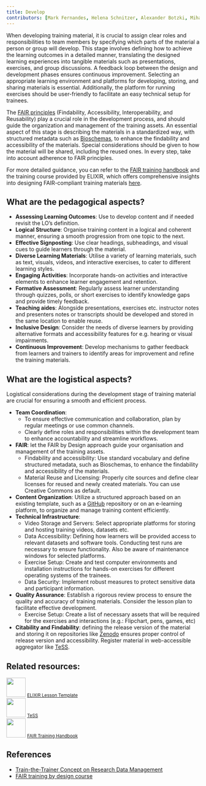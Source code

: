 ```yaml
---
title: Develop
contributors: [Mark Fernandes, Helena Schnitzer, Alexander Botzki, Mihail Anton, Elin Kronander, Jeanne Wilbrandt, Bruna Piereck, Geert van Geest]
---
```


When developing training material, it is crucial to assign clear roles and responsibilities to team members by specifying which parts of the material a person or group will develop. This stage involves defining how to achieve the learning outcomes in a detailed manner, translating the designed learning experiences into tangible materials such as presentations, exercises, and group discussions. A feedback loop between the design and development phases ensures continuous improvement. Selecting an appropriate learning environment and platforms for developing, storing, and sharing materials is essential. Additionally, the platform for running exercises should be user-friendly to facilitate an easy technical setup for trainees. 

The [FAIR principles](https://go-fair.org) (Findability, Accessibility, Interoperability, and Reusability) play a crucial role in the development process, and should guide the organization and management of the training assets. 
An essential aspect of this stage is describing the materials in a standardized way, with structured metadata such as [Bioschemas](https://bioschemas.org), to enhance the findability and accessibility of the materials. Special considerations should be given to how the material will be shared, including the reused ones. In every step, take into account adherence to FAIR principles.

For more detailed guidance, you can refer to the [FAIR training handbook](https://elixir-europe-training.github.io/ELIXIR-TrP-FAIR-training-handbook/) and the training course provided by ELIXIR, which offers comprehensive insights into designing FAIR-compliant training materials [here](https://elixir-europe-training.github.io/ELIXIR-TrP-FAIR-Material-By-Design/).

## What are the pedagogical aspects?

- **Assessing Learning Outcomes**: Use to develop content and if needed revisit the LO’s definition. 
- **Logical Structure**: Organise training content in a logical and coherent manner, ensuring a smooth progression from one topic to the next.
- **Effective Signposting**: Use clear headings, subheadings, and visual cues to guide learners through the material.
- **Diverse Learning Materials**: Utilise a variety of learning materials, such as text, visuals, videos, and interactive exercises, to cater to different learning styles.
- **Engaging Activities**: Incorporate hands-on activities and interactive elements to enhance learner engagement and retention.
- **Formative Assessment**: Regularly assess learner understanding through quizzes, polls, or short exercises to identify knowledge gaps and provide timely feedback.
- **Teaching aides**: Alongside presentations, exercises etc. instructor notes and presenters notes or transcripts should be developed and stored in the same location to enable reuse.
- **Inclusive Design**: Consider the needs of diverse learners by providing alternative formats and accessibility features for e.g. hearing or visual impairments.
- **Continuous Improvement**: Develop mechanisms to gather feedback from learners and trainers to identify areas for improvement and refine the training materials.

## What are the logistical aspects?

Logistical considerations during the development stage of training material are crucial for ensuring a smooth and efficient process. 

- **Team Coordination**: 
  - To ensure effective communication and collaboration, plan by regular meetings or use common channels.
  - Clearly define roles and responsibilities within the development team to enhance accountability and streamline workflows.
- **FAIR**: let the FAIR by Design approach guide your organisation and management of the training assets. 
  - Findability and accessibility: Use standard vocabulary and define structured metadata, such as Bioschemas, to enhance the findability and accessibility of the materials. 
  - Material Reuse and Licensing: Properly cite sources and define clear licenses for reused and newly created materials. You can use Creative Commons as default.
- **Content Organization**: Utilize a structured approach based on an existing template, such as a [GitHub](https://github.com) repository or on an e-learning platform, to organize and manage training content efficiently.
- **Technical Infrastructure**:
  - Video Storage and Servers: Select appropriate platforms for storing and hosting training videos, datasets etc.
  - Data Accessibility: Defining how learners will be provided access to relevant datasets and software tools. Conducting test runs are necessary to ensure functionality. Also be aware of maintenance windows for selected platforms.
  - Exercise Setup: Create and test computer environments and installation instructions for hands-on exercises for different operating systems of the trainees.  
  - Data Security: Implement robust measures to protect sensitive data and participant information.
- **Quality Assurance**: Establish a rigorous review process to ensure the quality and accuracy of training materials. Consider the lesson plan to facilitate effective development.
  - Exercise Setup: Create a list of necessary assets that will be required for the exercises and interactions (e.g.: Flipchart, pens, games, etc)
- **Citability and Findability**: defining the release version of the material and storing it on repositories like [Zenodo](https://zenodo.org) ensures proper control of release version and accessibility. Register material in web-accessible aggregator like [TeSS](https://tess.elixir-europe.org/).

## Related resources: 
<div class="row mb-2 py-5">
    <div class="col-3 text-center mb-1">
        <img src="assets/img/icons/resource_icon.svg" class="resource-icon mb-2" style="width: 50px; height: 50px;">
        <a class="btn btn-resource d-block py-2 rounded-pill btn-sm" href="elixir-lesson-template">
            <small>ELIXIR Lesson Template</small>
        </a> 
    </div> 
    <div class="col-3 text-center mb-1">
        <img src="assets/img/icons/resource_icon.svg" class="resource-icon mb-2" style="width: 50px; height: 50px;">
        <a class="btn btn-resource d-block py-2 rounded-pill btn-sm" href="tess">
            <small>TeSS</small>
        </a> 
    </div>
    <div class="col-3 text-center mb-1">
        <img src="assets/img/icons/resource_icon.svg" class="resource-icon mb-2" style="width: 50px; height: 50px;">
        <a class="btn btn-resource d-block py-2 rounded-pill btn-sm" href="fair-training-handbook">
            <small>FAIR Training Handbook</small>
        </a> 
    </div>
</div>

## References	
- [Train-the-Trainer Concept on Research Data Management](https://doi.org/10.5281/zenodo.13927613)
- [FAIR training by design course](https://elixir-europe-training.github.io/ELIXIR-TrP-FAIR-Material-By-Design/)
